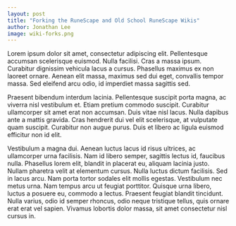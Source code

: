 ```yaml
---
layout: post
title: "Forking the RuneScape and Old School RuneScape Wikis"
author: Jonathan Lee
image: wiki-forks.png
---
```


Lorem ipsum dolor sit amet, consectetur adipiscing elit. Pellentesque accumsan scelerisque euismod. Nulla facilisi. Cras a massa ipsum. Curabitur dignissim vehicula lacus a cursus. Phasellus maximus ex non laoreet ornare. Aenean elit massa, maximus sed dui eget, convallis tempor massa. Sed eleifend arcu odio, id imperdiet massa sagittis sed.

Praesent bibendum interdum lacinia. Pellentesque suscipit porta magna, ac viverra nisl vestibulum et. Etiam pretium commodo suscipit. Curabitur ullamcorper sit amet erat non accumsan. Duis vitae nisl lacus. Nulla dapibus ante a mattis gravida. Cras hendrerit dui vel elit scelerisque, at vulputate quam suscipit. Curabitur non augue purus. Duis et libero ac ligula euismod efficitur non id elit.

Vestibulum a magna dui. Aenean luctus lacus id risus ultrices, ac ullamcorper urna facilisis. Nam id libero semper, sagittis lectus id, faucibus nulla. Phasellus lorem elit, blandit in placerat eu, aliquam lacinia justo. Nullam pharetra velit at elementum cursus. Nulla luctus dictum facilisis. Sed in lacus arcu. Nam porta tortor sodales elit mollis egestas. Vestibulum nec metus urna. Nam tempus arcu ut feugiat porttitor. Quisque urna libero, luctus a posuere eu, commodo a lectus. Praesent feugiat blandit tincidunt. Nulla varius, odio id semper rhoncus, odio neque tristique tellus, quis ornare erat erat vel sapien. Vivamus lobortis dolor massa, sit amet consectetur nisl cursus in.